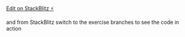 [Edit on StackBlitz ⚡️](https://stackblitz.com/edit/rxjs-exercises-by-dily)

and from StackBlitz switch to the exercise branches to see the code in action
